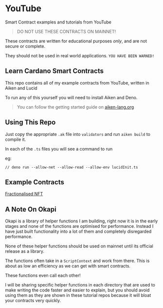 # YouTube

Smart Contract examples and tutorials from YouTube 

> DO NOT USE THESE CONTRACTS ON MAINNET!

These contracts are written for educational purposes *only*, and are not secure or complete. 

They should not be used in real world applications. `YOU HAVE BEEN WARNED!`

## Learn Cardano Smart Contracts

This repo contains all of my example contracts from YouTube, written in Aiken and Lucid

To run any of this yourself you will need to install Aiken and Deno. 

> You can follow the getting started guide on [aiken-lang.org](https://aiken-lang.org/installation-instructions)

## Using This Repo

Just copy the appropriate `.ak` file into `validators` and run `aiken build` to compile it.

In each of the `.ts` files you will see a command to run 

eg:
```
// deno run --allow-net --allow-read --allow-env lucidInit.ts
```

## Example Contracts

[Fractionalised NFT](./fractionalisedNfts/README.md)

## A Note On Okapi

Okapi is a library of helper functions I am building, right now it is in the early stages and none of the functions are optimised for performance. Instead I have just built functionality into a lot of them and completely disregarded performance. 

None of these helper functions should be used on mainnet until its official release as a library.

The functions often take in a `ScriptContext` and work from there. This is about as low an efficiency as we can get with smart contracts. 

These functions even call each other!

I will be sharing specific helper functions in each directory that are used to make writing the code faster and easier to explain, but you should avoid using them as they are shown in these tutorial repos because it will bloat your contracts very quickly.

